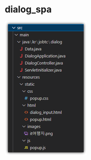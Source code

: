 # dialog_spa

![로고](https://github.com/hiparkwg/dialog_spa/blob/main/%ED%8C%8C%EC%9D%BC%EA%B5%AC%EC%A1%B0.png)
